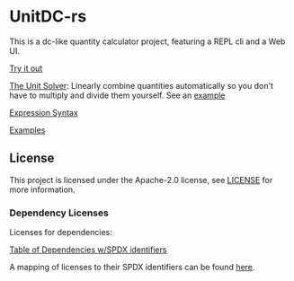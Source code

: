 # UnitDC-rs

This is a dc-like quantity calculator project, featuring a REPL cli and a Web UI.

[Try it out](https://eternal-flame-ad.github.io/unitdc-rs/)

[The Unit Solver](https://github.com/eternal-flame-AD/unitdc-rs/wiki/The-Unit-Solver): Linearly combine quantities automatically so you don't have to multiply and divide them yourself. See an [example](https://github.com/eternal-flame-AD/unitdc-rs/blob/main/examples/mpg.txt)

[Expression Syntax](https://github.com/eternal-flame-AD/unitdc-rs/wiki/Expressions)

[Examples](https://github.com/eternal-flame-AD/unitdc-rs/wiki/Examples)

## License

This project is licensed under the Apache-2.0 license, see [LICENSE](LICENSE) for more information.

### Dependency Licenses

Licenses for dependencies:

[Table of Dependencies w/SPDX identifiers](./LICENSE-dependencies)

A mapping of licenses to their SPDX identifiers can be found [here](https://spdx.org/licenses/).
